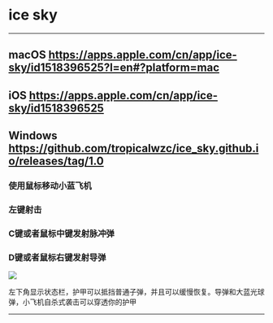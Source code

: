 # ice sky

---
## macOS <https://apps.apple.com/cn/app/ice-sky/id1518396525?l=en#?platform=mac>
## iOS <https://apps.apple.com/cn/app/ice-sky/id1518396525>
## Windows <https://github.com/tropicalwzc/ice_sky.github.io/releases/tag/1.0>

### 使用鼠标移动小蓝飞机
### 左键射击
### C键或者鼠标中键发射脉冲弹
### D键或者鼠标右键发射导弹

![](https://user-images.githubusercontent.com/31509619/86982566-265f1780-c1bc-11ea-9110-d5fd4e2fac53.png)

左下角显示状态栏，护甲可以抵挡普通子弹，并且可以缓慢恢复。导弹和大蓝光球弹，小飞机自杀式袭击可以穿透你的护甲

---

